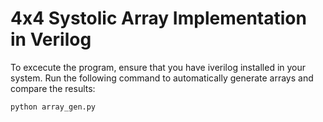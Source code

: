 # 4x4 Systolic Array Implementation in Verilog

To excecute the program, ensure that you have iverilog installed in your system. Run the following command to automatically generate arrays and compare the results:

`python array_gen.py`

